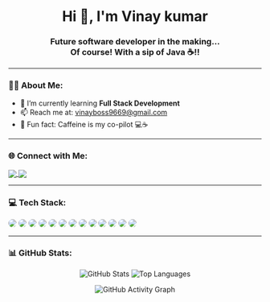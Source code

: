 
<h1 align="center">Hi 👋, I'm Vinay kumar</h1>
<h3 align="center">Future software developer in the making… <br/> Of course! With a sip of Java ☕!!</h3>

---

### 👨‍💻 About Me:
- 🌱 I’m currently learning **Full Stack Development**
- 📫 Reach me at: vinayboss9669@gmail.com
- 🧠 Fun fact: Caffeine is my co-pilot 💻☕

---

### 🌐 Connect with Me:

<p align="left">
  <a href="https://linkedin.com/in/vinay-kumar-5459a430b/" target="blank">
    <img align="center" src="https://img.shields.io/badge/LinkedIn-blue?logo=linkedin&style=for-the-badge&logoColor=white" />
  </a>
  <a href="mailto: vinayboss9669@gmail.com">
    <img align="center" src="https://img.shields.io/badge/Email-D14836?style=for-the-badge&logo=gmail&logoColor=white" />
  </a>
</p>

---

### 💻 Tech Stack:

<p align="left">
  <img src="https://img.shields.io/badge/HTML5-E34F26?style=for-the-badge&logo=html5&logoColor=white&labelColor=black&logoWidth=20&style=plastic" style="border-radius: 50px;"/>
  <img src="https://img.shields.io/badge/CSS3-1572B6?style=for-the-badge&logo=css3&logoColor=white" style="border-radius: 50px;"/>
  <img src="https://img.shields.io/badge/JavaScript-F7DF1E?style=for-the-badge&logo=javascript&logoColor=black" style="border-radius: 50px;"/>
  <img src="https://img.shields.io/badge/React-20232A?style=for-the-badge&logo=react&logoColor=61DAFB" style="border-radius: 50px;"/>
  <img src="https://img.shields.io/badge/Node.js-339933?style=for-the-badge&logo=nodedotjs&logoColor=white" style="border-radius: 50px;"/>
  <img src="https://img.shields.io/badge/Express.js-000000?style=for-the-badge&logo=express&logoColor=white" style="border-radius: 50px;"/>
  <img src="https://img.shields.io/badge/MongoDB-4EA94B?style=for-the-badge&logo=mongodb&logoColor=white" style="border-radius: 50px;"/>
  <img src="https://img.shields.io/badge/Git-F05032?style=for-the-badge&logo=git&logoColor=white" style="border-radius: 50px;"/>
  <img src="https://img.shields.io/badge/GitHub-181717?style=for-the-badge&logo=github&logoColor=white" style="border-radius: 50px;"/>
  <img src="https://img.shields.io/badge/Postman-FF6C37?style=for-the-badge&logo=postman&logoColor=white" style="border-radius: 50px;"/>
  <img src="https://img.shields.io/badge/Bootstrap-563D7C?style=for-the-badge&logo=bootstrap&logoColor=white" style="border-radius: 50px;"/>
  <img src="https://img.shields.io/badge/C-A8B9CC?style=for-the-badge&logo=c&logoColor=black" style="border-radius: 50px;"/>
  <img src="https://img.shields.io/badge/Python-3776AB?style=for-the-badge&logo=python&logoColor=white" style="border-radius: 50px;"/>
</p>

---

### 📊 GitHub Stats:

<p align="center">
  <img src="https://github-readme-stats.vercel.app/api?username=Vinay_Kumar&show_icons=true&theme=tokyonight" alt="GitHub Stats" />
  <img src="https://github-readme-stats.vercel.app/api/top-langs/?username=Vinay_Kumar&layout=compact&theme=tokyonight" alt="Top Languages" />
</p>

<p align="center">
  <img src="https://github-readme-activity-graph.cyclic.app/graph?username=Vinay_Kumar&theme=tokyo-night" alt="GitHub Activity Graph"/>
</p>


